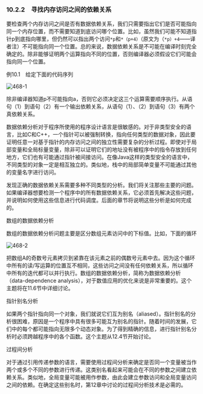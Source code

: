 ### 10.2.2　寻找内存访问之间的依赖关系

要检查两个内存访问之间是否有数据依赖关系，我们只需要指出它们是否可能指向同一个内存位置，而不需要知道到底访问哪个位置。比如，虽然我们可能不知道指针p到底指向哪里，但仍然可以指出两个访问`*p`和`*（p+4）`（原文为（`*p）+4`——译者注）不可能指向同一个位置。总的来说，数据依赖关系是不可能在编译时刻完全确定的。除非能够证明两个运算指向不同的位置，否则编译器必须假设它们可能会指向同一个位置。

例10.1　给定下面的代码序列

![468-1](../Images/image04792.jpeg)

除非编译器知道p不可能指向a，否则它必须决定这三个运算需要顺序执行。从语句（1）到语句（2）有一个输出依赖关系，从语句（1）、（2）到语句（3）有两个真依赖关系。

数据依赖分析对于程序所使用的程序设计语言是很敏感的。对于非类型安全的语言，比如C和C++，一个指针可以被强制转换，指向任何类型的数据对象，因此要证明任意一对基于指针的内存访问之间的独立性需要复杂的分析过程。即使对于局部变量和全局标量变量，除非可以证明它们的地址没有被程序中的指令存放到任何地方，它们也有可能通过指针被间接访问。在像Java这样的类型安全的语言中，不同类型的对象一定是相互独立的。类似地，栈中的局部简单变量不可能通过其他的变量名字进行访问。

发现正确的数据依赖关系需要多种不同类型的分析。我们将关注那些主要的问题。如果编译器想要检测一个程序中的所有数据依赖关系，它必须首先解决这些问题，并说明如何使用这些信息进行代码调度。后面的章节将说明这些分析是如何完成的。

数组的数据依赖分析

数组的数据依赖分析问题主要是区分数组元素访问中的下标值。比如，下面的循环

![468-2](../Images/image04793.jpeg)

把数组A的奇数号元素拷贝到紧靠在该元素之前的偶数号元素中去。因为这个循环中所有的读/写运算的位置互不相同，这些访问之间没有任何依赖关系，所以循环中所有的迭代都可以并行执行。数组的数据依赖分析，简称为数据依赖分析（data-dependence analysis），对于数值应用的优化来说是非常重要的。这个主题将在11.6节中详细讨论。

指针别名分析

如果两个指针指向同一个对象，我们就说它们互为别名（aliased）。指针别名的分析很困难，原因是一个程序中具有很多可能互为别名的指针。随着时间的发展，它们中的每个都可能指向无限多个动态对象。为了得到精确的信息，进行指针别名分析时必须跨越程序中的各个函数。这个主题从12.4节开始讨论。

过程间分析

对于通过引用传递参数的语言，需要使用过程间分析来确定是否同一个变量被当作两个或多个不同的参数进行传递。这类别名看起来可能会在不同的参数之间建立依赖关系。类似地，全局变量可能被用作参数，由此会建立参数访问和全局变量访问之间的依赖。在确定这些别名时，第12章中讨论的过程间分析技术是必需的。